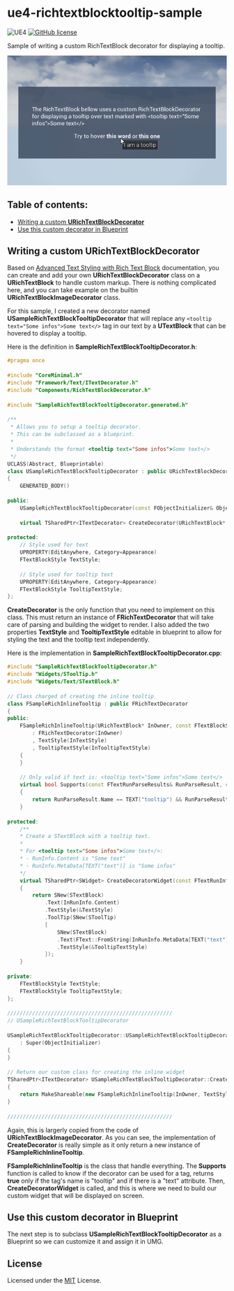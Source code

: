 # ue4-richtextblocktooltip-sample

![UE4](https://img.shields.io/badge/UE4-4.25+-blue)
[![GitHub license](https://img.shields.io/badge/license-MIT-blue.svg)](https://raw.githubusercontent.com/Nauja/ue4-richtextblocktooltip-sample/master/LICENSE)

Sample of writing a custom RichTextBlock decorator for displaying a tooltip.

![Preview](https://github.com/Nauja/ue4-richtextblocktooltip-sample/raw/media/preview.gif)

## Table of contents:

- [Writing a custom **URichTextBlockDecorator**](#writing-a-custom-urichtextblockdecorator)
- [Use this custom decorator in Blueprint](#use-this-custom-decorator-in-blueprint)

## Writing a custom **URichTextBlockDecorator**

Based on [Advanced Text Styling with Rich Text Block](https://www.unrealengine.com/en-US/tech-blog/advanced-text-styling-with-rich-text-block) documentation, you can create and add your own **URichTextBlockDecorator** class on a **URichTextBlock** to handle custom markup. There is nothing complicated here, and you can take example on the builtin **URichTextBlockImageDecorator** class.

For this sample, I created a new decorator named **USampleRichTextBlockTooltipDecorator** that will replace any `<tooltip text="Some infos">Some text</>` tag in our text by a **UTextBlock** that can be hovered to display a tooltip.

Here is the definition in **SampleRichTextBlockTooltipDecorator.h**:

```cpp
#pragma once

#include "CoreMinimal.h"
#include "Framework/Text/ITextDecorator.h"
#include "Components/RichTextBlockDecorator.h"

#include "SampleRichTextBlockTooltipDecorator.generated.h"

/**
 * Allows you to setup a tooltip decorator.
 * This can be subclassed as a blueprint.
 *
 * Understands the format <tooltip text="Some infos">Some text</>
 */
UCLASS(Abstract, Blueprintable)
class USampleRichTextBlockTooltipDecorator : public URichTextBlockDecorator
{
    GENERATED_BODY()

public:
    USampleRichTextBlockTooltipDecorator(const FObjectInitializer& ObjectInitializer);

    virtual TSharedPtr<ITextDecorator> CreateDecorator(URichTextBlock* InOwner) override;
	
protected:
    // Style used for text
    UPROPERTY(EditAnywhere, Category=Appearance)
    FTextBlockStyle TextStyle;

    // Style used for tooltip text
    UPROPERTY(EditAnywhere, Category=Appearance)
    FTextBlockStyle TooltipTextStyle;
};
```

**CreateDecorator** is the only function that you need to implement on this class. This must return an instance of **FRichTextDecorator** that will take care of parsing and building the widget to render. I also added the two properties **TextStyle** and **TooltipTextStyle** editable in blueprint to allow for styling the text and the tooltip text independently.

Here is the implementation in **SampleRichTextBlockTooltipDecorator.cpp**:

```cpp
#include "SampleRichTextBlockTooltipDecorator.h"
#include "Widgets/SToolTip.h"
#include "Widgets/Text/STextBlock.h"

// Class charged of creating the inline tooltip
class FSampleRichInlineTooltip : public FRichTextDecorator
{
public:
    FSampleRichInlineTooltip(URichTextBlock* InOwner, const FTextBlockStyle& InTextStyle, const FTextBlockStyle& InTooltipTextStyle)
        : FRichTextDecorator(InOwner)
        , TextStyle(InTextStyle)
        , TooltipTextStyle(InTooltipTextStyle)
    {
    }

    // Only valid if text is: <tooltip text="Some infos">Some text</>
    virtual bool Supports(const FTextRunParseResults& RunParseResult, const FString& Text) const override
    {
        return RunParseResult.Name == TEXT("tooltip") && RunParseResult.MetaData.Contains(TEXT("text"));
    }

protected:
    /**
    * Create a STextBlock with a tooltip text.
    * 
    * For <tooltip text="Some infos">Some text</>:
    * - RunInfo.Content is "Some text"
    * - RunInfo.MetaData[TEXT("text")] is "Some infos"
    */
    virtual TSharedPtr<SWidget> CreateDecoratorWidget(const FTextRunInfo& InRunInfo, const FTextBlockStyle& InTextStyle) const override
    {
        return SNew(STextBlock)
            .Text(InRunInfo.Content)
            .TextStyle(&TextStyle)
            .ToolTip(SNew(SToolTip)
            [
                SNew(STextBlock)
                .Text(FText::FromString(InRunInfo.MetaData[TEXT("text")]))
                .TextStyle(&TooltipTextStyle)
            ]);
    }

private:
    FTextBlockStyle TextStyle;
    FTextBlockStyle TooltipTextStyle;
};

/////////////////////////////////////////////////////
// USampleRichTextBlockTooltipDecorator

USampleRichTextBlockTooltipDecorator::USampleRichTextBlockTooltipDecorator(const FObjectInitializer& ObjectInitializer)
    : Super(ObjectInitializer)
{
}

// Return our custom class for creating the inline widget
TSharedPtr<ITextDecorator> USampleRichTextBlockTooltipDecorator::CreateDecorator(URichTextBlock* InOwner)
{
    return MakeShareable(new FSampleRichInlineTooltip(InOwner, TextStyle, TooltipTextStyle));
}

/////////////////////////////////////////////////////
```

Again, this is largerly copied from the code of **URichTextBlockImageDecorator**. As you can see, the implementation of **CreateDecorator** is really simple as it only return a new instance of **FSampleRichInlineTooltip**.

**FSampleRichInlineTooltip** is the class that handle everything. The **Supports** function is called to know if the decorator can be used for a tag, returns **true** only if the tag's name is "tooltip" and if there is a "text" attribute. Then, **CreateDecoratorWidget** is called, and this is where we need to build our custom widget that will be displayed on screen.

## Use this custom decorator in Blueprint

The next step is to subclass **USampleRichTextBlockTooltipDecorator** as a Blueprint so we can customize it and assign it in UMG.

## License

Licensed under the [MIT](LICENSE) License.
